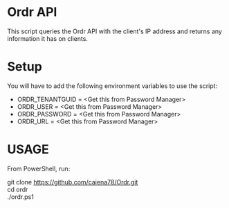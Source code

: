 # Ordr API
This script queries the Ordr API with the client's IP address and returns any information it has on clients.

# Setup
You will have to add the following environment variables to use the script:
- ORDR_TENANTGUID  = \<Get this from Password Manager\>
- ORDR_USER        = \<Get this from Password Manager\>
- ORDR_PASSWORD    = \<Get this from Password Manager\>
- ORDR_URL         = \<Get this from Password Manager\>

# USAGE
From PowerShell, run:  

git clone https://github.com/caiena78/Ordr.git <br />
cd ordr<br />
./ordr.ps1
  